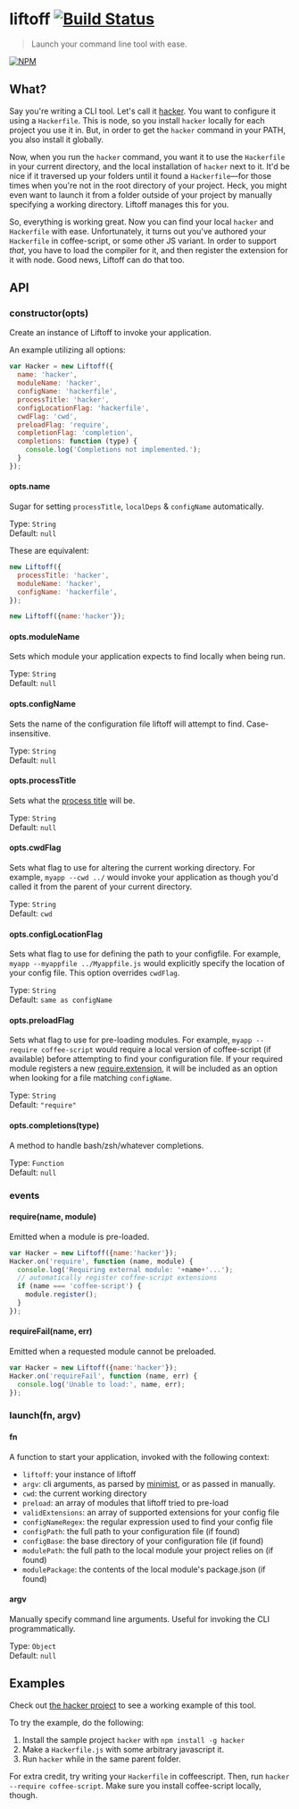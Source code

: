 # liftoff [![Build Status](https://secure.travis-ci.org/tkellen/node-liftoff.png)](http://travis-ci.org/tkellen/node-liftoff)
> Launch your command line tool with ease.

[![NPM](https://nodei.co/npm/liftoff.png)](https://nodei.co/npm/liftoff/)

## What?
Say you're writing a CLI tool.  Let's call it [hacker](http://github.com/tkellen/node-hacker).  You want to configure it using a `Hackerfile`.  This is node, so you install `hacker` locally for each project you use it in.  But, in order to get the `hacker` command in your PATH, you also install it globally.

Now, when you run the `hacker` command, you want it to use the `Hackerfile` in your current directory, and the local installation of `hacker` next to it.  It'd be nice if it traversed up your folders until it found a `Hackerfile`&mdash;for those times when you're not in the root directory of your project.  Heck, you might even want to launch it from a folder outside of your project by manually specifying a working directory.  Liftoff manages this for you.

So, everything is working great.  Now you can find your local `hacker` and `Hackerfile` with ease.  Unfortunately, it turns out you've authored your `Hackerfile` in coffee-script, or some other JS variant.  In order to support *that*, you have to load the compiler for it, and then register the extension for it with node.  Good news, Liftoff can do that too.

## API

### constructor(opts)

Create an instance of Liftoff to invoke your application.

An example utilizing all options:
```js
var Hacker = new Liftoff({
  name: 'hacker',
  moduleName: 'hacker',
  configName: 'hackerfile',
  processTitle: 'hacker',
  configLocationFlag: 'hackerfile',
  cwdFlag: 'cwd',
  preloadFlag: 'require',
  completionFlag: 'completion',
  completions: function (type) {
    console.log('Completions not implemented.');
  }
});
```

#### opts.name

Sugar for setting `processTitle`, `localDeps` &amp; `configName` automatically.

Type: `String`  
Default: `null`

These are equivalent:
```js
new Liftoff({
  processTitle: 'hacker',
  moduleName: 'hacker',
  configName: 'hackerfile',
});
```
```js
new Liftoff({name:'hacker'});
```

#### opts.moduleName

Sets which module your application expects to find locally when being run.

Type: `String`  
Default: `null`

#### opts.configName

Sets the name of the configuration file liftoff will attempt to find.  Case-insensitive.

Type: `String`  
Default: `null`

#### opts.processTitle

Sets what the [process title](http://nodejs.org/api/process.html#process_process_title) will be.

Type: `String`  
Default: `null`

#### opts.cwdFlag

Sets what flag to use for altering the current working directory.  For example, `myapp --cwd ../` would invoke your application as though you'd called it from the parent of your current directory.

Type: `String`  
Default: `cwd`

#### opts.configLocationFlag

Sets what flag to use for defining the path to your configfile.  For example, `myapp --myappfile ../Myappfile.js` would explicitly specify the location of your config file.  This option overrides `cwdFlag`.

Type: `String`  
Default: `same as configName`

#### opts.preloadFlag

Sets what flag to use for pre-loading modules.  For example, `myapp --require coffee-script` would require a local version of coffee-script (if available) before attempting to find your configuration file.  If your required module registers a new
[require.extension](http://nodejs.org/api/globals.html#globals_require_extensions), it will be included as an option when looking for a file matching `configName`.

Type: `String`  
Default: `"require"`

#### opts.completions(type)

A method to handle bash/zsh/whatever completions.

Type: `Function`  
Default: `null`

### events

#### require(name, module)

Emitted when a module is pre-loaded.

```js
var Hacker = new Liftoff({name:'hacker'});
Hacker.on('require', function (name, module) {
  console.log('Requiring external module: '+name+'...');
  // automatically register coffee-script extensions
  if (name === 'coffee-script') {
    module.register();
  }
});
```

#### requireFail(name, err)

Emitted when a requested module cannot be preloaded.

```js
var Hacker = new Liftoff({name:'hacker'});
Hacker.on('requireFail', function (name, err) {
  console.log('Unable to load:', name, err);
});
```

### launch(fn, argv)

#### fn

A function to start your application, invoked with the following context:

- `liftoff`: your instance of liftoff
- `argv`: cli arguments, as parsed by [minimist](https://npmjs.org/package/minimist), or as passed in manually.
- `cwd`: the current working directory
- `preload`: an array of modules that liftoff tried to pre-load
- `validExtensions`: an array of supported extensions for your config file
- `configNameRegex`: the regular expression used to find your config file
- `configPath`: the full path to your configuration file (if found)
- `configBase`: the base directory of your configuration file (if found)
- `modulePath`: the full path to the local module your project relies on (if found)
- `modulePackage`: the contents of the local module's package.json (if found)

#### argv
Manually specify command line arguments.  Useful for invoking the CLI programmatically.

Type: `Object`  
Default: `null`

## Examples
Check out [the hacker project](https://github.com/tkellen/node-hacker/blob/master/bin/hacker.js) to see a working example of this tool.

To try the example, do the following:

1. Install the sample project `hacker` with `npm install -g hacker`
2. Make a `Hackerfile.js` with some arbitrary javascript it.
3. Run `hacker` while in the same parent folder.

For extra credit, try writing your `Hackerfile` in coffeescript.  Then, run `hacker --require coffee-script`.  Make sure you install coffee-script locally, though.
